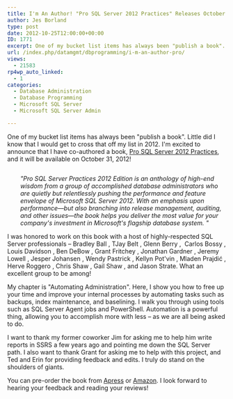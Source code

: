 ```yaml
---
title: I'm An Author! "Pro SQL Server 2012 Practices" Releases October 31
author: Jes Borland
type: post
date: 2012-10-25T12:00:00+00:00
ID: 1771
excerpt: One of my bucket list items has always been "publish a book". Little did I know that I would get to cross that off my list in 2012.
url: /index.php/datamgmt/dbprogramming/i-m-an-author-pro/
views:
  - 21583
rp4wp_auto_linked:
  - 1
categories:
  - Database Administration
  - Database Programming
  - Microsoft SQL Server
  - Microsoft SQL Server Admin

---
```

One of my bucket list items has always been "publish a book". Little did I know that I would get to cross that off my list in 2012. I'm excited to announce that I have co-authored a book, [Pro SQL Server 2012 Practices][1], and it will be available on October 31, 2012!

<p style="text-align: center;">
  <a href="http://www.apress.com/9781430247708"><img src="https://lessthandot.z19.web.core.windows.net/wp-content/uploads/users/grrlgeek/ProSQLServer2012Practices_cover.png?mtime=1351173526" alt="" /></a>
</p>

<p style="padding-left: 30px;">
  <em>"Pro SQL Server Practices 2012 Edition is an anthology of high-end wisdom from a group of accomplished database administrators who are quietly but relentlessly pushing the performance and feature envelope of Microsoft SQL Server 2012. With an emphasis upon performance—but also branching into release management, auditing, and other issues—the book helps you deliver the most value for your company's investment in Microsoft's flagship database system. " </em>
</p>

I was honored to work on this book with a host of highly-respected SQL Server professionals – Bradley Ball , TJay Belt , Glenn Berry ,  Carlos Bossy , Louis Davidson , Ben DeBow , Grant Fritchey , Jonathan Gardner , Jeremy Lowell , Jesper Johansen , Wendy Pastrick , Kellyn Pot'vin , Mladen Prajdić , Herve Roggero , Chris Shaw , Gail Shaw , and Jason Strate. What an excellent group to be among!

My chapter is "Automating Administration". Here, I show you how to free up your time and improve your internal processes by automating tasks such as backups, index maintenance, and baselining. I walk you through using tools such as SQL Server Agent jobs and PowerShell. Automation is a powerful thing, allowing you to accomplish more with less – as we are all being asked to do.

I want to thank my former coworker Jim for asking me to help him write reports in SSRS a few years ago and pointing me down the SQL Server path. I also want to thank Grant for asking me to help with this project, and Ted and Erin for providing feedback and edits. I truly do stand on the shoulders of giants.

You can pre-order the book from [Apress][1] or [Amazon][2]. I look forward to hearing your feedback and reading your reviews!

 [1]: http://www.apress.com/9781430247708
 [2]: http://www.amazon.com/Server-2012-Practices-Professional-Apress/dp/1430247703/ref=sr_1_1?ie=UTF8&qid=1351089200&sr=8-1&keywords=pro+sql+server+2012+practices